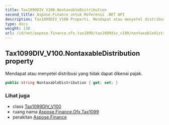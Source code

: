 ```yaml
---
title: Tax1099DIV_V100.NontaxableDistribution
second_title: Aspose.Finance untuk Referensi .NET API
description: Tax1099DIV_V100 Properti. Mendapat atau menyetel distribusi yang tidak dapat dikenai pajak.
type: docs
weight: 110
url: /id/net/aspose.finance.ofx.tax1099/tax1099div_v100/nontaxabledistribution/
---
```

## Tax1099DIV_V100.NontaxableDistribution property

Mendapat atau menyetel distribusi yang tidak dapat dikenai pajak.

```csharp
public string NontaxableDistribution { get; set; }
```

### Lihat juga

* class [Tax1099DIV_V100](../)
* ruang nama [Aspose.Finance.Ofx.Tax1099](../../tax1099div_v100/)
* perakitan [Aspose.Finance](../../../)


